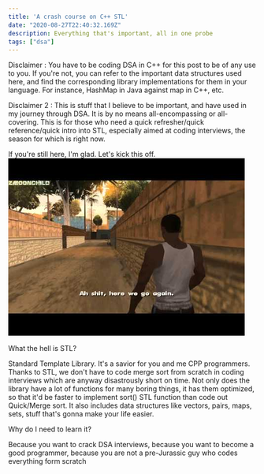 ```yaml
---
title: 'A crash course on C++ STL'
date: "2020-08-27T22:40:32.169Z"
description: Everything that's important, all in one probe
tags: ["dsa"]
---
```


Disclaimer : You have to be coding DSA in C++ for this post to be of any use to you. If you're not, you can refer to the important data structures used here, and find the corresponding library implementations for them in your language. For instance, HashMap in Java against map in C++, etc.

Disclaimer 2 : This is stuff that I believe to be important, and have used in my journey through DSA. It is by no means all-encompassing or all-covering. This is for those who need a quick refresher/quick reference/quick intro into STL, especially aimed at coding interviews, the season for which is right now.

If you're still here, I'm glad. Let's kick this off.
![](./ah-shit.jpg)

What the hell is STL?

Standard Template Library. It's a savior for you and me CPP programmers. Thanks to STL, we don't have to code merge sort from scratch in coding interviews which are anyway disastrously short on time. Not only does the library have a lot of functions for many boring things, it has them optimized, so that it'd be faster to implement sort() STL function than code out Quick/Merge sort. It also includes data structures like vectors, pairs, maps, sets, stuff that's gonna make your life easier. 

Why do I need to learn it?

Because you want to crack DSA interviews, because you want to become a good programmer, because you are not a pre-Jurassic guy who codes everything form scratch


